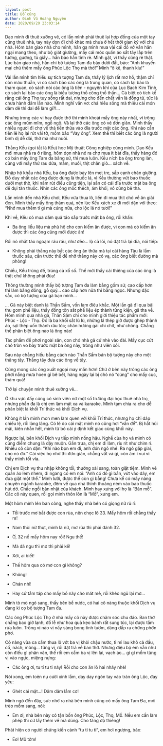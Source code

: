 ```yaml
---
layout: post
title: Đồ cúng
author: Đinh Vũ Hoàng Nguyên
date: 2020/09/20 23:03:14
---
```


Dạo mình đi thuê xưởng vẽ, có lần mình phải thuê lại hợp đồng của một tay cũng thuê nhà, tay này dọn đi chỗ khác mà chưa ở hết thời gian ký với chủ nhà. Hôm bàn giao nhà cho mình, hắn gạ mình mua vài cái đồ vớ vẩn hắn ngại mang theo, như bộ giát giường, mấy cái móc quấn áo sắt tây lắp trên tường, gương, tủ giấy... hắn bảo hắn tính rẻ. Mình gật, vì thấy cũng rẻ thật. Lúc bàn giao nhà, hắn chỉ bộ tượng Tam đa bày dưới đất, bảo: “Anh khuyến mại chú thêm mấy ông Phúc Lộc Thọ mà thờ!” Mình “ô kê, thanh kiu!”

Vài lần mình tìm hiểu sự tích tượng Tam đa, thấy lý lịch rất mơ hồ, thậm chí còn mâu thuẫn, vì có sách bảo các ông là trung quan, có sách lại bảo là tham quan, có sách nói các ông là tiên - nguyên khí của Lục Bạch Kim Tinh, có sách lại bảo các ông là biểu tượng thổ công thổ thần... Cá biệt có tích kể rằng cái ông Thọ tuy sống rất dai, nhưng cho đến chết vẫn là đồng tử, tức là chưa hành dâm lần nào. Mình nghĩ vẩn vơ: chả hiểu sống mà thiếu cái món dâm dê thì dai để làm gì?!...

Nhưng trong các vị hay được thờ thì mình khoái mấy ông này nhất, vì trông các ông mũm mĩm, ngồ ngộ. Vả lại thờ các ông có vẻ đơn giản. Mình thấy nhiều người đi chợ về thả tiền thừa vào đĩa trước mặt các ông. Khi nào cần tiền lẻ họ lại rút vài tờ, mồm bảo “Vay ông”. Xem thế thì biết các ông là người bình dị dễ dãi, thờ mà như nuôi.

Thắng Kều (gọi tắt là Kều) học Mỹ thuật Công nghiệp cùng mình. Dạo Kều mới mua nhà ra ở riêng, hôm dọn nhà nó ra chợ mua ít bát đĩa, thấy hàng đó có bán mấy ông Tam đa bằng sứ, thì mua luôn. Kều ních ba ông trong làn, cùng với mấy thứ rau dứa, mắm, muối, thịt chân giò... xách về.

Nhập hộ khẩu nhà Kều, ba ông được bày lên mẹt tre, sắp cạnh chân giường. Đồ duy nhất các ông được dùng là thuốc lá, vì Kều thường vứt bao thuốc dưới mẹt thờ, khi nằm rút điếu cũng tiện, lại sẵn có cái đĩa trước mặt ba ông để dụi tàn thuốc. Nhìn các ông mốc thếch, ám khói, vô cùng bê tha.

Lần mình đến nhà Kều chơi, Kều vừa thua lô, liền đi mua thịt chó về ăn giải đen. Mình thấy mấy ông thảm quá, nên lúc Kều xách xe đi mới dặn với theo: “Nhớ mua thêm tí gì mà cúng nữa, cho lộc lá nó tươi!”

Khi về, Kều có mua dăm quả táo sắp trước mặt ba ông, rồi khấn:

- Ba ông liều liệu mà phù hộ cho con kiếm ăn được, vì con mà có kiếm ăn được thì các ông cũng mới được ăn!

Rồi nó nhặt táo ngoạm ráu ráu, như đẽo... lộ cả lõi, nó đặt trả lại đĩa, nói tiếp:

- Không phải thằng này bắt các ông ăn thừa mà tại cái hàng Tàu là lắm thuốc sâu, cắn trước thế để nhỡ thằng này có vạ, các ông biết đường mà phòng!

Chiều, Kều trúng đề, trúng cả xổ số. Thế mới thấy cái thiêng của các ông là thật chứ không phải đùa!

Thông thường mình thấy bộ tượng Tam đa làm bằng gốm sứ; cao cấp hơn thì làm bằng đồng, gỗ quý... cao cấp hơn nữa thì bằng ngọc. Nhưng đặc sắc, có bộ tượng của gã bạn mình...

... Gã này biệt danh là Thần Sấm, vốn làm điêu khắc. Một lần gã đi qua bãi thu gom phế liệu, thấy đống tôn sắt phế liệu ép thành từng kiện, gã tha về. Hôm mình qua nhà gã, Thần Sấm chỉ cho mình giới thiệu tác phẩm mới: Phúc - Lộc - Thọ. Đó là ba khối sắt lù lù, những lá thép giờ được ghép thành áo, sợi thép uốn thành râu tóc; chân hương gài chi chít, như chông. Chẳng thể phân biệt ông nào là ông nào!

Tác phẩm để phơi ngoài sân, con chó nhà gã cứ nhè vào đái. Mấy cục cứt chó tròn vo bày trước mặt ba ông này, trông như viên xôi.

Sau này chẳng hiểu bằng cách nào Thần Sấm bán bộ tượng này cho một thằng tây. Thằng tây đưa các ông về tây.

Cũng mong các ông xuất ngoại may mắn hơn! Chứ ở bên này trông các ông phơi nắng mưa hoen gỉ bê bết, hàng ngày lại bị chó nó “cúng” cho mấy cục, thảm quá!

Trở lại chuyện mình thuê xưởng vẽ...

Ở khu vực đấy cũng có sinh viên nữ một số trường đại học thuê nhà trọ, nhưng phần đa là chị em làm mát xa và karaoke. Mình tạm chia ra cho dễ phân biệt là khối Trí thức và khối Dịch vụ.

Không ít lần mình mon men làm quen với khối Trí thức, nhưng họ chỉ đáp chiếu lệ, rồi lảng lảng. Có lẽ do cái mặt mình nó cũng hơi “vấn để”. Bị hắt hủi mãi, kiên nhẫn hết, mình từ bỏ cái ý định kết giao cùng khối này.

Ngược lại, bên khối Dịch vụ tiếp mình nồng hậu. Nghề của họ và mình có cùng điểm chung là dậy muộn. Gần trưa, chị em đi làm, ríu rít như chim ri. Nhiều cô còn dặn: “Khi nào bọn em đi, anh đón ngõ nhé. Ra ngõ gặp giai, cho nó đỏ.” Cái việc họ nhờ thì đơn giản, chẳng vất vả gì, còn âm ỉ vui vì thấy mình tốt vía.

Chị em Dịch vụ thu nhập không tồi, thường xài sang, toàn giặt tiệm. Mình vẽ quần áo lem nhem, đi ngang có em nói: “Anh có đồ gì bẩn, vứt vào đây, em đưa giặt một thể.” Mình lười, được thế còn gì bằng! Chưa kể có mấy nàng chuyên ngành karaoke, đêm về qua nhà thỉnh thoảng ném vào bao thuốc hút dở. Chắc ngồi bàn nhặt của khách. Mình hay xưng với họ là “Bản mỗ”. Các cô này quen, rồi gọi mình thỏn lỏn là “Mỗ”, xưng em.

Một hôm mình lên ban công, nghe thấy nhà bên có giọng nữ rủ rỉ:

- Tối trước mơ bắt được con rùa, nên chọc lô 33. Mấy hôm rồi chẳng thấy ra!

- Nam thòi nữ thụt, mình là nữ, mơ rùa thì phải đánh 32.

- Ờ, 32 nổ mấy hôm nay rồi! Ngu thế!

- Mà đã ngu thì mơ thì phải kể!

- Xời, ai biết!

- Thế hôm qua có mơ con gì không?

- Không!

- Chán nhỉ!

- Hay cứ tắm táp cho mấy bố này cho mát mẻ, rồi khéo ngủ lại mơ...

Mình tò mò ngó sang, thấy bên bể nước, có hai cô nàng thuộc khối Dịch vụ đang kì cọ bộ tượng Tam đa.

Các ông Phúc Lộc Thọ ở nhà mấy cô này được chăm sóc chu đáo. Ban thờ chẳng bao giờ lạnh, đồ lễ như hoa quả kẹo bánh rất sung túc, lại được tắm rửa luôn. Trông vị nào vị nấy sáng bong tinh tươm, dáng dấp ra chừng phởn phơ.

Cô nàng vừa ca cẩm thua lô vớt ba vị khỏi chậu nước, tỉ mỉ lau khô cả đầu, cổ, nách, mông... từng vị, rồi đặt trả về ban thờ. Nhưng điệu bộ em vẫn như còn điều gì phân vân, thế rồi em cầm ba vị lên lại, vạch áo... gí gí mồm từng vị vào ngực, miệng nựng:

- Các ông ơi, tu tỉ tu ti này! Rồi cho con ăn lô hai nháy nhé!

Nói xong, em toẻn nụ cười xinh lắm, day day ngón tay vào trán ông Lộc, đay yêu:

- Ghét cái mặt...! Dâm dâm lắm cơ!

Mình ngó đến đây, sực nhớ ra nhà bên mình cũng có mấy ông Tam Đa, mới trèo mồm sang, nói:

- Em ơi, nhà bên này có tận bốn ông Phúc, Lộc, Thọ, Mỗ. Nếu em cần làm phép thì cứ lấy thêm về mà dùng. Cho tăng độ thiêng!

Phát hiện có người chứng kiến cảnh “tu tỉ tu ti”, em hơi ngượng, bảo:

- Eo! Mỗ tởm!

